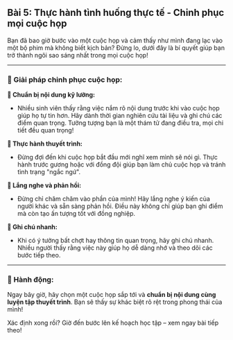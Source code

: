 ## Bài 5: Thực hành tình huống thực tế - Chinh phục mọi cuộc họp

Bạn đã bao giờ bước vào một cuộc họp và cảm thấy như mình đang lạc vào một bộ phim mà không biết kịch bản? Đừng lo, dưới đây là bí quyết giúp bạn trở thành ngôi sao sáng nhất trong mọi cuộc họp!

---

### 📌 Giải pháp chinh phục cuộc họp:

**🔹 Chuẩn bị nội dung kỹ lưỡng:**
- Nhiều sinh viên thấy rằng việc nắm rõ nội dung trước khi vào cuộc họp giúp họ tự tin hơn. Hãy dành thời gian nghiên cứu tài liệu và ghi chú các điểm quan trọng. Tưởng tượng bạn là một thám tử đang điều tra, mọi chi tiết đều quan trọng!

**🔹 Thực hành thuyết trình:**
- Đừng đợi đến khi cuộc họp bắt đầu mới nghĩ xem mình sẽ nói gì. Thực hành trước gương hoặc với đồng đội giúp bạn làm chủ cuộc họp và tránh tình trạng "ngắc ngứ".

**🔹 Lắng nghe và phản hồi:**
- Đừng chỉ chăm chăm vào phần của mình! Hãy lắng nghe ý kiến của người khác và sẵn sàng phản hồi. Điều này không chỉ giúp bạn ghi điểm mà còn tạo ấn tượng tốt với đồng nghiệp.

**🔹 Ghi chú nhanh:**
- Khi có ý tưởng bất chợt hay thông tin quan trọng, hãy ghi chú nhanh. Nhiều người thấy rằng việc này giúp họ dễ dàng nhớ và theo dõi các bước tiếp theo.

---

### 🚀 Hành động:

Ngay bây giờ, hãy chọn một cuộc họp sắp tới và **chuẩn bị nội dung cùng luyện tập thuyết trình**. Bạn sẽ thấy sự khác biệt rõ rệt trong phong thái của mình!

Xác định xong rồi? Giờ đến bước lên kế hoạch học tập – xem ngay bài tiếp theo!